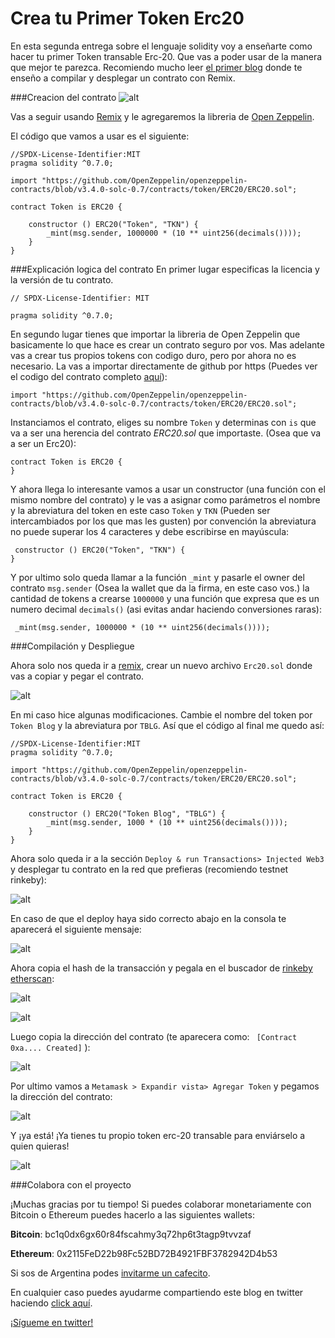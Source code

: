 # Crea tu Primer Token  Erc20 
En esta segunda entrega sobre el lenguaje solidity voy a enseñarte como hacer tu primer Token transable Erc-20. Que vas a poder usar de la manera que mejor te parezca. Recomiendo mucho leer [el primer blog](https://collectednotes.com/nicoarkano/hola-mundo-en-solidity) donde te enseño a compilar y desplegar un contrato con Remix. 

###Creacion del contrato
![alt](https://photos.collectednotes.com/photos/12888/0642bdf5-5f24-4a54-b041-ac220fa1dc8a)

Vas a seguir usando [Remix](https://remix.ethereum.org) y le agregaremos la libreria de [Open Zeppelin](https://openzeppelin.com).

El código que vamos a usar es el siguiente: 

```solidity
//SPDX-License-Identifier:MIT
pragma solidity ^0.7.0;

import "https://github.com/OpenZeppelin/openzeppelin-contracts/blob/v3.4.0-solc-0.7/contracts/token/ERC20/ERC20.sol";

contract Token is ERC20 {

    constructor () ERC20("Token", "TKN") {
        _mint(msg.sender, 1000000 * (10 ** uint256(decimals())));
    }
}
```
###Explicación logica del contrato
En primer lugar especificas la licencia y la versión de tu contrato.

```solidity
// SPDX-License-Identifier: MIT

pragma solidity ^0.7.0;
```
En segundo lugar tienes que importar la libreria de Open Zeppelin que basicamente lo que hace es crear un contrato seguro por vos.  Mas adelante vas a crear tus propios tokens con codigo duro, pero por ahora no es necesario. La vas a importar directamente de github por https (Puedes ver el codigo del contrato completo [aquí](https://github.com/OpenZeppelin/openzeppelin-contracts/blob/v3.4.0-solc-0.7/contracts/token/ERC20/ERC20.sol)):

```solidity
import "https://github.com/OpenZeppelin/openzeppelin-contracts/blob/v3.4.0-solc-0.7/contracts/token/ERC20/ERC20.sol";
```
Instanciamos el contrato, eliges su nombre `Token` y determinas con `is` que va a ser una herencia del contrato *ERC20.sol* que importaste. (Osea que va a ser un Erc20):

```solidity
contract Token is ERC20 {
}
```
Y ahora llega lo interesante vamos a usar un constructor (una función con el mismo  nombre del contrato) y le vas a asignar como parámetros el nombre y la abreviatura del token en este caso `Token` y `TKN` (Pueden ser intercambiados por los que mas les gusten) por convención la abreviatura no puede superar los 4 caracteres y debe escribirse en mayúscula:

```solidity
 constructor () ERC20("Token", "TKN") {
}
```
Y por ultimo solo queda llamar a la función `_mint` y pasarle el owner del contrato `msg.sender` (Osea la wallet que da la firma, en este caso vos.) la cantidad de tokens a crearse `1000000` y una función que expresa que es un numero decimal `decimals()` (asi evitas andar haciendo conversiones raras):

```solidity
 _mint(msg.sender, 1000000 * (10 ** uint256(decimals())));
```
###Compilación y Despliegue

Ahora solo nos queda ir a [remix](https://remix.ethereum.org), crear un nuevo archivo `Erc20.sol`  donde vas a copiar y pegar el contrato. 

![alt](https://photos.collectednotes.com/photos/12888/34cdf1f1-0e2e-400a-a13d-b1ffc0349b71)

En mi caso hice algunas modificaciones. Cambie el nombre del token por `Token Blog` y  la abreviatura por `TBLG`. Así que el código al final me quedo así: 

```solidity
//SPDX-License-Identifier:MIT
pragma solidity ^0.7.0;

import "https://github.com/OpenZeppelin/openzeppelin-contracts/blob/v3.4.0-solc-0.7/contracts/token/ERC20/ERC20.sol";

contract Token is ERC20 {

    constructor () ERC20("Token Blog", "TBLG") {
        _mint(msg.sender, 1000 * (10 ** uint256(decimals())));
    }
}
```
Ahora solo queda ir a la sección `Deploy & run Transactions> Injected Web3` y desplegar tu contrato en la red que prefieras (recomiendo testnet rinkeby):

![alt](https://photos.collectednotes.com/photos/12888/36541bfc-4d1d-4d86-9627-9bd4d6075c50)

En caso de que el deploy haya sido correcto abajo en la consola te aparecerá el siguiente mensaje:

![alt](https://photos.collectednotes.com/photos/12888/3a192a50-fa5d-416a-ab35-16ccb086a489)

Ahora copia el hash de la transacción y pegala en el buscador de  [rinkeby etherscan](https://rinkeby.etherscan.io):

![alt](https://photos.collectednotes.com/photos/12888/9c230bdf-d53b-4e0d-ad69-4677d7053b96)

![alt](https://photos.collectednotes.com/photos/12888/bf1b7a9b-967d-455b-88a1-7874854facd3)

Luego copia la dirección del contrato (te aparecera como: `
[Contract 0xa.... Created]` ):

![alt](https://photos.collectednotes.com/photos/12888/9e3fbeae-6c2d-41d4-b9b0-64a4abb400d5)

Por ultimo vamos a ``Metamask > Expandir vista> Agregar Token``  y pegamos la dirección del contrato:

![alt](https://photos.collectednotes.com/photos/12888/e5daac10-77ef-49ff-b0d7-12874b912bfc)
 
Y ¡ya está! ¡Ya tienes tu propio token erc-20 transable para enviárselo a quien quieras! 

![alt](https://photos.collectednotes.com/photos/12888/a177e113-5714-4b2a-9cd1-97d9f83b9ffa)

###Colabora con el proyecto

¡Muchas gracias por tu tiempo! Si puedes colaborar monetariamente con Bitcoin o Ethereum puedes hacerlo a las siguientes wallets:

**Bitcoin**: 
bc1q0dx6gx60r84fscahmy3q72hp6t3tagp9tvvzaf

**Ethereum**:
0x2115FeD22b98Fc52BD72B4921FBF3782942D4b53

Si sos de Argentina podes [invitarme un cafecito](https://cafecito.app/nicoarkano).

En cualquier caso puedes ayudarme compartiendo este blog en twitter haciendo [click aquí](https://ctt.ac/Ffbc3).

[¡Sígueme en twitter!](https://twitter.com/nicoarkano) 
